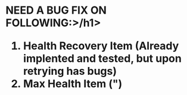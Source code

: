<h1>NEED A BUG FIX ON FOLLOWING:>/h1>

1. Health Recovery Item (Already implented and tested, but upon retrying has bugs)
2. Max Health Item (")
